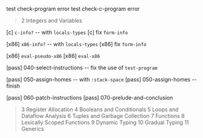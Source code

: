 test check-program error
test check-c-program error

> 2 Integers and Variables

[c] `c-info?` -- with `locals-types`
[c] fix `form-info`

[x86] `x86-info?` -- with `locals-types`
[x86] fix `form-info`

[x86] `eval-pseudo-x86`
[x86] `eval-x86`

[pass] 040-select-instructions -- fix the use of `test-program`

[pass] 050-assign-homes -- with `:stack-space`
[pass] 050-assign-homes -- finish

[pass] 060-patch-instructions
[pass] 070-prelude-and-conclusion

> 3 Register Allocation
> 4 Booleans and Conditionals
> 5 Loops and Dataflow Analysis
> 6 Tuples and Garbage Collection
> 7 Functions
> 8 Lexically Scoped Functions
> 9 Dynamic Typing
> 10 Gradual Typing
> 11 Generics
